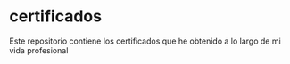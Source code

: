 # certificados
Este repositorio contiene los certificados que he obtenido a lo largo de mi vida profesional
